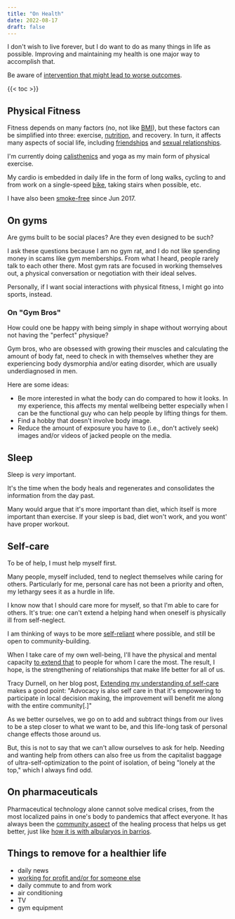 ```yaml
---
title: "On Health"
date: 2022-08-17
draft: false
---
```


I don't wish to live forever,
but I do want to do as many things in life as possible.
Improving and maintaining my health is one major way to accomplish that.

Be aware of [intervention that might lead to worse outcomes](/iatrogenics).

{{< toc >}}

## Physical Fitness

Fitness depends on many factors (no, not like [BMI](/BMI)), but these
factors can be simplified into three: exercise, [nutrition](/nutrition),
and recovery. In turn, it affects many aspects of social life, including
[friendships](/friendship) and [sexual relationships](/sex).

I'm currently doing [calisthenics](/calisthenics) and yoga as my main
form of physical exercise.

My cardio is embedded in daily life in the form of long walks, cycling
to and from work on a single-speed [bike](/bike), taking stairs when
possible, etc.

I have also been [smoke-free](/quit-smoking) since Jun 2017.

## On gyms

Are gyms built to be social places? Are they even designed to be such?

I ask these questions because I am no gym rat, and I do not like
spending money in scams like gym memberships. From what I heard, people
rarely talk to each other there. Most gym rats are focused in working
themselves out, a physical conversation or negotiation with their ideal
selves.

Personally, if I want social interactions with physical fitness, I might
go into sports, instead.

### On "Gym Bros"

How could one be happy with being simply in shape without
worrying about not having the "perfect" physique?

Gym bros, who are obsessed with growing their muscles and calculating
the amount of body fat, need to check in with themselves whether they are
experiencing body dysmorphia and/or eating disorder, which are usually
underdiagnosed in men.

Here are some ideas:

- Be more interested in what the body can do compared to how it looks.
  In my experience, this affects my mental wellbeing better especially
  when I can be the functional guy who can help people by lifting things
  for them.
- Find a hobby that doesn't involve body image.
- Reduce the amount of exposure you have to (i.e., don't actively seek)
  images and/or videos of jacked people on the media.

## Sleep

Sleep is *very* important.

It's the time when the body heals and regenerates and consolidates the
information from the day past.

Many would argue that it's more important than
diet, which itself is more important than exercise.
If your sleep is bad, diet won't work, and you wont' have proper
workout.

## Self-care

To be of help, I must help myself first.

Many people, myself included, tend to neglect themselves while caring
for others. Particularly for me, personal care has not been a priority and
often, my lethargy sees it as a hurdle in life.

I know now that I should care more for myself, so that I'm able to
care for others. It's true: one can't extend a helping hand when oneself
is physically ill from self-neglect.

I am thinking of ways to be more [self-reliant](/self-reliance) where possible,
and still be open to community-building.

When I take care of my own well-being, I'll have the physical and mental
capacity [to extend that](/mutual-aid) to people for whom I care the
most. The result, I hope, is the strengthening of relationships that
make life better for all of us.

Tracy Durnell, on her blog post, [Extending my understanding of self-care](https://tracydurnell.com/2023/10/14/extending-my-understanding-of-self-care-indieweb-carnival-october-2023/)
makes a good point:
"Advocacy is also self care in that it's empowering to participate in
local decision making, the improvement will benefit me along with the
entire community[.]"

As we better ourselves,
we go on to add and subtract things from our lives to be a step
closer to what we want to be,
and this life-long task of personal change effects those around us.

But, this is not to say that we can't allow ourselves to ask for help.
Needing and wanting help from others can also free us from the
capitalist baggage of ultra-self-optimization to the point of isolation,
of being "lonely at the top," which I always find odd.

## On pharmaceuticals

Pharmaceutical technology alone cannot solve medical crises, from the
most localized pains in one's body to pandemics that affect everyone. It
has always been the [community aspect](/community) of the healing process that helps
us get better, just like [how it is with albularyos in barrios](/rural-ph/#alternative-healing).

## Things to remove for a healthier life

- daily news
- [working for profit and/or for someone else](/anti-work)
- daily commute to and from work
- air conditioning
- TV
- gym equipment
